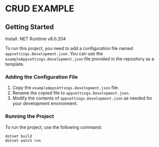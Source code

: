 # CRUD EXAMPLE

## Getting Started
Install .NET Runtime v8.0.204

To run this project, you need to add a configuration file named `appsettings.Development.json`. You can use the `exampleAppsettings.Development.json` file provided in the repository as a template.

### Adding the Configuration File

1. Copy the `exampleAppsettings.Development.json` file.
2. Rename the copied file to `appsettings.Development.json`.
3. Modify the contents of `appsettings.Development.json` as needed for your development environment.

### Running the Project

To run the project, use the following command:

```bash
dotnet build
dotnet watch run
